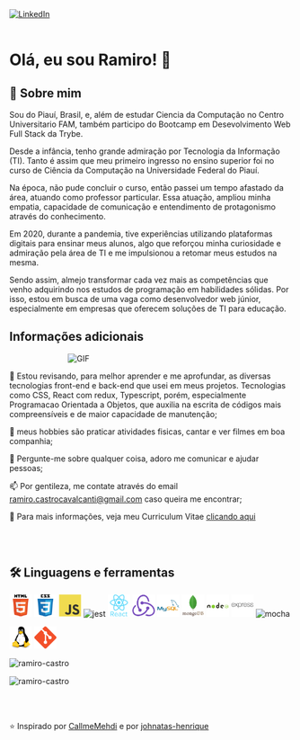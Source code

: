 <a href="https://www.linkedin.com/in/ramirodecastro">
  <img src="https://cdn.jsdelivr.net/gh/devicons/devicon/icons/linkedin/linkedin-original.svg" alt="LinkedIn" style="width: 50px; height: 50px">
</a>

<br />
<br />

# Olá, eu sou Ramiro! 👋

## 🚀 Sobre mim

Sou do Piauí, Brasil, e, além de estudar Ciencia da Computação no Centro Universitario FAM, também participo do Bootcamp em Desevolvimento Web Full Stack da Trybe.

Desde a infância, tenho grande admiração por Tecnologia da Informação (TI). Tanto é assim que meu primeiro ingresso no ensino superior foi no curso de Ciência da Computação na Universidade Federal do Piauí. 

Na época, não pude concluir o curso, então passei um tempo afastado da área, atuando como professor particular. Essa atuação, ampliou minha empatia, capacidade de comunicação e entendimento de protagonismo através do conhecimento.

Em 2020, durante a pandemia, tive experiências utilizando plataformas digitais para ensinar meus alunos, algo que reforçou minha curiosidade e admiração pela área de TI e me impulsionou a retomar meus estudos na mesma.

Sendo assim, almejo transformar cada vez mais as competências que venho adquirindo nos estudos de programação em habilidades sólidas. Por isso, estou em busca de uma vaga como desenvolvedor web júnior, especialmente em empresas que oferecem soluções de TI para educação. 

## Informações adicionais

<img align="right" alt="GIF" src="https://lh3.googleusercontent.com/FCTJV2u4ETqtkvFn0I1fY184UbdpWhqpAyyV6w7732ookhFnbAF_gBaWMNfAw28z_GhVeZmQIY7jbUuDlFEjWWv6ldLe7FvrJg4=w500" width="400px" />

<br />

🧠 Estou revisando, para melhor aprender e me aprofundar, as diversas tecnologias front-end e back-end que usei em meus projetos. Tecnologias como CSS, React com redux, Typescript, porém, especialmente Programacao Orientada a Objetos, que auxilia na escrita de códigos mais compreensíveis e de maior capacidade de manutenção;

:musical_note: meus hobbies são praticar atividades fisicas, cantar e ver filmes em boa companhia; 

💬 Pergunte-me sobre qualquer coisa, adoro me comunicar e ajudar pessoas;

📫 Por gentileza, me contate através do email ramiro.castrocavalcanti@gmail.com caso queira me encontrar;

:file_folder: Para mais informações, veja meu Curriculum Vitae <a href="https://github.com/ramiro-castro/ramiro-castro/blob/main/ramiro-castro-curriculo.pdf" target="_blank">clicando aqui</a>

<br />
<br />

## 🛠 Linguagens e ferramentas
<p align="left">
  <img src="https://raw.githubusercontent.com/devicons/devicon/master/icons/html5/html5-original-wordmark.svg" alt="html5" width="40" height="40"/> 
  <img src="https://raw.githubusercontent.com/devicons/devicon/master/icons/css3/css3-original-wordmark.svg" alt="css3" width="40" height="40"/> 
  <img src="https://raw.githubusercontent.com/devicons/devicon/master/icons/javascript/javascript-original.svg" alt="javascript" width="40" height="40"/> 
  <img src="https://www.learnstorybook.com/intro-to-storybook/logo-jest.png" alt="jest" width="40" height="40" />
  <img src="https://raw.githubusercontent.com/devicons/devicon/master/icons/react/react-original-wordmark.svg" alt="react" width="40" height="40"/> 
  <img src="https://raw.githubusercontent.com/devicons/devicon/master/icons/redux/redux-original.svg" alt="redux" width="40" height="40"/> 
  <img src="https://raw.githubusercontent.com/devicons/devicon/master/icons/mysql/mysql-original-wordmark.svg" alt="mysql" width="40" height="40"/> 
  <img src="https://raw.githubusercontent.com/devicons/devicon/master/icons/mongodb/mongodb-original-wordmark.svg" alt="mongodb" width="40" height="40"/> 
  <img src="https://raw.githubusercontent.com/devicons/devicon/master/icons/nodejs/nodejs-original-wordmark.svg" alt="nodejs" width="40" height="40"/> 
  <img src="https://raw.githubusercontent.com/devicons/devicon/master/icons/express/express-original-wordmark.svg" alt="express" width="40" height="40"/> 
  <img src="https://cdn.jsdelivr.net/gh/devicons/devicon/icons/mocha/mocha-plain.svg" alt="mocha" width="40" height="40"/> 
</p>

<p>
  <img src="https://raw.githubusercontent.com/devicons/devicon/master/icons/linux/linux-original.svg" alt="linux" width="40" height="40" />
  <img src="https://raw.githubusercontent.com/devicons/devicon/master/icons/git/git-original.svg" alt="git" width="40" height="40"/> 
<p>
  
<p>
    <img align="left" src="https://github-readme-stats-sigma-five.vercel.app/api?username=ramiro-castro&count_private=true&show_icons=true&theme=transparent&icon_color=268bd2&title_color=268bd2" alt="ramiro-castro" />
</p>

<br />

<p>
    <img align="center" src="https://github-readme-stats-sigma-five.vercel.app/api/top-langs/?username=ramiro-castro&layout=compact&langs_count=16&theme=transparent&title_color=268bd2" alt="ramiro-castro" />
</p>

<br />
<br />

⭐️ Inspirado por [CallmeMehdi](https://github.com/CallmeMehdi) e por [johnatas-henrique](https://github.com/johnatas-henrique)
